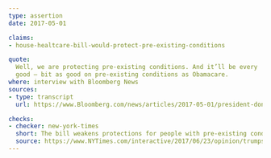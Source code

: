```yaml
---
type: assertion
date: 2017-05-01

claims:
- house-healtcare-bill-would-protect-pre-existing-conditions

quote:
  Well, we are protecting pre-existing conditions. And it’ll be every
  good — bit as good on pre-existing conditions as Obamacare.
where: interview with Bloomberg News
sources:
- type: transcript
  url: https://www.Bloomberg.com/news/articles/2017-05-01/president-donald-trump-interviewed-by-bloomberg-news-transcript

checks:
- checker: new-york-times
  short: The bill weakens protections for people with pre-existing conditions.
  source: https://www.NYTimes.com/interactive/2017/06/23/opinion/trumps-lies.html
---
```

